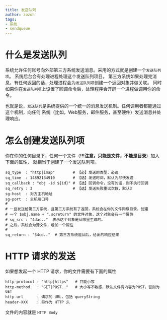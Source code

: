 ```yaml
---
title: 发送队列
author: zozoh
tags:
- 系统
- sendqueue
---
```


# 什么是发送队列

系统允许任何账号向外部第三方系统发送消息。采用的方式就是创建一个`发送队列项`。
系统后台会有处理进程处理这个发送队列项目。
第三方系统如果处理完消息，有任何返回的话，处理进程会为`发送队列项`创建一个返回对象并做关联。
同时如果你在`发送队列项`上设置了回调命令后，处理程序会开辟一个进程做调用你的命令。

也就是说，`发送队列`是系统提供的一个统一的消息发送机制。任何调用者都能通过这个机制，向任何
系统（比如，Web服务，邮件服务，甚至硬件）发送消息并处理响应。

# 怎么创建发送队列项

你在你的任何目录下，任何一个文件（**!!!注意，只能是文件，不能是目录**）加入下面的属性，
就相当于创建了一个发送队列项。

```
sq_type  : "http|imap"        # 【必】发送的类型，必选
sq_time  : 14892134910        # 【选】发送时间，默认为尽快发送
sq_callback : "obj -id ${id}" # 【选】回调命令，没有的话，则不执行回调
sq_retry : 3                  # 【选】发送失败重试次数，默认3
sg-host  : 对方主机地址
sg-port  : 主机端口号
#
# 一旦发送给第三方系统，且第三方系统有了返回，系统会在你的文件同级目录，创建
# 一个 $obj.name + ".sqreturn" 的文件对象，这个对象会有一个属性
# sq_src : "4dac.."  表示这个对象是从哪里生成的。
# 之后，系统会为源文件，增加一个属性
#
sq_return : "34cd.."  # 第三方系统返回后，给出的响应结果
```

# HTTP 请求的发送

如果想发起一个 HTTP 请求，你的文件需要有下面的属性

```
http-protocol : "http|https"   # 只能小写
http-method   : "GET|POST.."   # 大小写不敏感，默认文件有内容为POST，否则为GET
http-url      : 请求的 URL，包括 queryString
header-XXX    : 将作为 HTTP 头
```

文件的内容就是 `HTTP Body`
